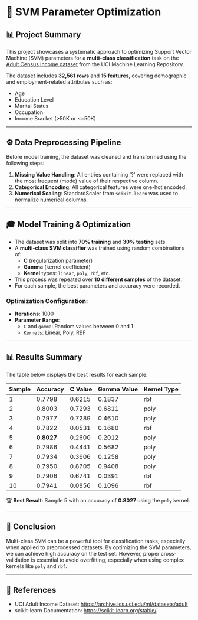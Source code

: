 # 🔬 SVM Parameter Optimization

## 📊 Project Summary
This project showcases a systematic approach to optimizing Support Vector Machine (SVM) parameters for a **multi-class classification** task on the [Adult Census Income dataset](https://archive.ics.uci.edu/ml/datasets/adult) from the UCI Machine Learning Repository.

The dataset includes **32,561 rows** and **15 features**, covering demographic and employment-related attributes such as:
- Age
- Education Level
- Marital Status
- Occupation
- Income Bracket (>50K or <=50K)

---

## ⚙️ Data Preprocessing Pipeline
Before model training, the dataset was cleaned and transformed using the following steps:

1. **Missing Value Handling**: All entries containing '?' were replaced with the most frequent (mode) value of their respective column.
2. **Categorical Encoding**: All categorical features were one-hot encoded.
3. **Numerical Scaling**: StandardScaler from `scikit-learn` was used to normalize numerical columns.

---

## 🎓 Model Training & Optimization
- The dataset was split into **70% training** and **30% testing** sets.
- A **multi-class SVM classifier** was trained using random combinations of:
  - **C** (regularization parameter)
  - **Gamma** (kernel coefficient)
  - **Kernel** types: `linear`, `poly`, `rbf`, etc.
- This process was repeated over **10 different samples** of the dataset.
- For each sample, the best parameters and accuracy were recorded.

### Optimization Configuration:
- **Iterations**: 1000
- **Parameter Range**:
  - `C` and `gamma`: Random values between 0 and 1
  - `Kernels`: Linear, Poly, RBF

---

## 📊 Results Summary
The table below displays the best results for each sample:

| Sample | Accuracy | C Value | Gamma Value | Kernel Type |
|--------|----------|---------|--------------|-------------|
| 1      | 0.7798   | 0.6215  | 0.1837       | rbf         |
| 2      | 0.8003   | 0.7293  | 0.6811       | poly        |
| 3      | 0.7977   | 0.7289  | 0.4610       | poly        |
| 4      | 0.7822   | 0.0531  | 0.1680       | rbf         |
| 5      | **0.8027**   | 0.2600  | 0.2012       | poly        |
| 6      | 0.7986   | 0.4441  | 0.5682       | poly        |
| 7      | 0.7934   | 0.3606  | 0.1258       | poly        |
| 8      | 0.7950   | 0.8705  | 0.9408       | poly        |
| 9      | 0.7906   | 0.6741  | 0.0391       | rbf         |
| 10     | 0.7941   | 0.0856  | 0.1096       | rbf         |

🏆 **Best Result**: Sample 5 with an accuracy of **0.8027** using the `poly` kernel.

---

## 🚀 Conclusion
Multi-class SVM can be a powerful tool for classification tasks, especially when applied to preprocessed datasets. By optimizing the SVM parameters, we can achieve high accuracy on the test set. However, proper cross-validation is essential to avoid overfitting, especially when using complex kernels like `poly` and `rbf`.

---

## 📖 References
- UCI Adult Income Dataset: https://archive.ics.uci.edu/ml/datasets/adult
- scikit-learn Documentation: https://scikit-learn.org/stable/
